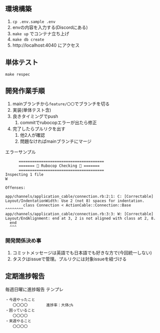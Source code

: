 ## 環境構築

1. `cp .env.sample .env`
2. envの内容を入力する(Discordにある)
3. `make up` でコンテナ立ち上げ
4. `make db create`
5. http://localhost:4040 にアクセス

## 単体テスト
```shell
make respec
```

## 開発作業手順

1. mainブランチから`feature/〇〇`でブランチを切る
2. 実装(単体テスト含)
3. 良きタイミングでpush
   1. commitでrubocopエラーが出たら修正
4. 完了したらプルリクを出す
   1. 他2人が確認
   2. 問題なければmainブランチにマージ

エラーサンプル
```
      ======================================
      ======= 🚧 Rubocop Checking 🚧 =======
      ======================================
Inspecting 1 file
W

Offenses:

app/channels/application_cable/connection.rb:2:1: C: [Correctable] Layout/IndentationWidth: Use 2 (not 8) spaces for indentation.
        class Connection < ActionCable::Connection::Base
^^^^^^^^
app/channels/application_cable/connection.rb:3:3: W: [Correctable] Layout/EndAlignment: end at 3, 2 is not aligned with class at 2, 8.
  end
  ^^^
```
   
### 開発関係決め事
1. コミットメッセージは英語でも日本語でも好きな方で(今回統一しない)
2. タスクはissueで管理。プルリクには対象issueを紐づける
  
## 定期進捗報告
毎週日曜に進捗報告
テンプレ
```
・今週やったこと
　　〇〇〇〇　　　　　進捗率：大体◯%
・困っていること
　　〇〇〇〇
・来週やること
　　〇〇〇〇
```
